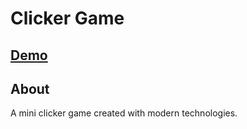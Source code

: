 # Clicker Game
[Demo](https://clicker-game-jmjles.herokuapp.com/)
---

## About
A mini clicker game created with modern technologies.